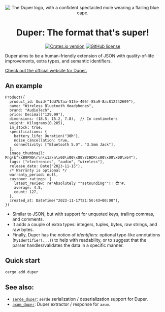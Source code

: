 <p align="center">
    <img src="https://duper.dev.br/logos/duper-400.png" alt="The Duper logo, with a confident spectacled mole wearing a flailing blue cape." /> <br>
</p>
<h1 align="center">Duper: The format that's super!</h1>

<p align="center">
    <a href="https://crates.io/crates/duper"><img alt="Crates.io version" src="https://img.shields.io/crates/v/duper?style=flat&logo=rust&logoColor=white&label=duper"></a>
    <a href="https://github.com/EpicEric/duper"><img alt="GitHub license" src="https://img.shields.io/github/license/EpicEric/duper"></a>
</p>

Duper aims to be a human-friendly extension of JSON with quality-of-life improvements, extra types, and semantic identifiers.

[Check out the official website for Duper.](https://duper.dev.br)

## An example

```duper
Product({
  product_id: Uuid("1dd7b7aa-515e-405f-85a9-8ac812242609"),
  name: "Wireless Bluetooth Headphones",
  brand: "AudioTech",
  price: Decimal("129.99"),
  dimensions: (18.5, 15.2, 7.8),  // In centimeters
  weight: Kilograms(0.285),
  in_stock: true,
  specifications: {
    battery_life: Duration("30h"),
    noise_cancellation: true,
    connectivity: ["Bluetooth 5.0", "3.5mm Jack"],
  },
  image_thumbnail: Png(b"\x89PNG\r\n\x1a\n\x00\x00\x00\rIHDR\x00\x00\x00\x64"),
  tags: ["electronics", "audio", "wireless"],
  release_date: Date("2023-11-15"),
  /* Warranty is optional */
  warranty_period: null,
  customer_ratings: {
    latest_review: r#"Absolutely ""astounding""!! 😎"#,
    average: 4.5,
    count: 127,
  },
  created_at: DateTime("2023-11-17T21:50:43+00:00"),
})
```

- Similar to JSON, but with support for unquoted keys, trailing commas, and comments.
- It adds a couple of extra types: integers, tuples, bytes, raw strings, and raw bytes.
- Finally, Duper has the notion of _identifiers_: optional type-like annotations (`MyIdentifier(...)`) to help with readability, or to suggest that the parser handles/validates the data in a specific manner.

## Quick start

```bash
cargo add duper
```

## See also:

- [`serde_duper`](https://docs.rs/serde_duper): `serde` serialization / deserialization support for Duper.
- [`axum_duper`](https://docs.rs/axum_duper): Duper extractor / response for `axum`.
